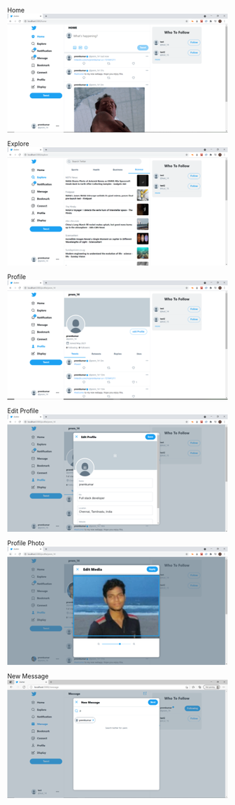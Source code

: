 
Home
<img src="images/home.PNG" alt="home">

Explore
<img src="images/explore.PNG" alt="home">

Profile
<img src="images/profile.PNG" alt="home">

Edit Profile
<img src="images/edit%20profile.PNG" alt="home">

Profile Photo
<img src="images/profile_photo.PNG" alt="home">

New Message
<img src="images/new_message.PNG" alt="home">
